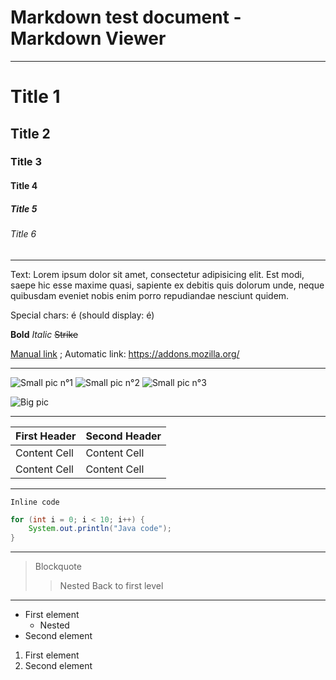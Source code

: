 # Markdown test document - Markdown Viewer

- - -

# Title 1
## Title 2
### Title 3
#### Title 4
##### Title 5
###### Title 6

- - -

Text: Lorem ipsum dolor sit amet, consectetur adipisicing elit. Est modi, saepe hic esse maxime quasi, sapiente ex debitis quis dolorum unde, neque quibusdam eveniet nobis enim porro repudiandae nesciunt quidem.

Special chars: é (should display: &eacute;)

**Bold** *Italic* ~~Strike~~ 

[Manual link](https://addons.mozilla.org/) ; Automatic link: https://addons.mozilla.org/

- - -

![Small pic n°1](http://lorempixel.com/100/50/) ![Small pic n°2](http://lorempixel.com/100/50/) ![Small pic n°3](http://lorempixel.com/100/50/)

![Big pic](http://lorempixel.com/1000/500/)

- - -

First Header  | Second Header
------------- | -------------
Content Cell  | Content Cell
Content Cell  | Content Cell

- - -

`Inline code`

```java
for (int i = 0; i < 10; i++) {
    System.out.println("Java code");
}
```

- - -

> Blockquote
>> Nested
> Back to first level

- - -

* First element
    - Nested
* Second element


1. First element
2. Second element


